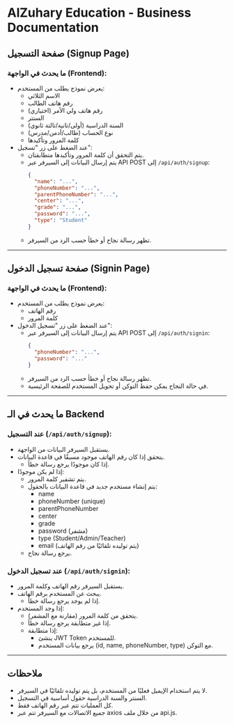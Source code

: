 # AlZuhary Education - Business Documentation

## صفحة التسجيل (Signup Page)

### ما يحدث في الواجهة (Frontend):
- يعرض نموذج يطلب من المستخدم:
  - الاسم الثلاثي
  - رقم هاتف الطالب
  - رقم هاتف ولي الأمر (اختياري)
  - السنتر
  - السنة الدراسية (أولى/تانية/تالتة ثانوي)
  - نوع الحساب (طالب/أدمن/مدرس)
  - كلمة المرور وتأكيدها
- عند الضغط على زر "تسجيل":
  - يتم التحقق أن كلمة المرور وتأكيدها متطابقتان.
  - يتم إرسال البيانات إلى السيرفر عبر API POST إلى `/api/auth/signup`:
    ```json
    {
      "name": "...",
      "phoneNumber": "...",
      "parentPhoneNumber": "...",
      "center": "...",
      "grade": "...",
      "password": "...",
      "type": "Student"
    }
    ```
  - تظهر رسالة نجاح أو خطأ حسب الرد من السيرفر.

---

## صفحة تسجيل الدخول (Signin Page)

### ما يحدث في الواجهة (Frontend):
- يعرض نموذج يطلب من المستخدم:
  - رقم الهاتف
  - كلمة المرور
- عند الضغط على زر "تسجيل الدخول":
  - يتم إرسال البيانات إلى السيرفر عبر API POST إلى `/api/auth/signin`:
    ```json
    {
      "phoneNumber": "...",
      "password": "..."
    }
    ```
  - تظهر رسالة نجاح أو خطأ حسب الرد من السيرفر.
  - في حالة النجاح يمكن حفظ التوكن أو تحويل المستخدم للصفحة الرئيسية.

---

## ما يحدث في الـ Backend

### عند التسجيل (`/api/auth/signup`):
- يستقبل السيرفر البيانات من الواجهة.
- يتحقق إذا كان رقم الهاتف موجود مسبقًا في قاعدة البيانات.
  - إذا كان موجودًا يرجع رسالة خطأ.
- إذا لم يكن موجودًا:
  - يتم تشفير كلمة المرور.
  - يتم إنشاء مستخدم جديد في قاعدة البيانات بالحقول:
    - name
    - phoneNumber (unique)
    - parentPhoneNumber
    - center
    - grade
    - password (مشفر)
    - type (Student/Admin/Teacher)
    - email (يتم توليده تلقائيًا من رقم الهاتف)
  - يرجع رسالة نجاح.

### عند تسجيل الدخول (`/api/auth/signin`):
- يستقبل السيرفر رقم الهاتف وكلمة المرور.
- يبحث عن المستخدم برقم الهاتف.
  - إذا لم يوجد يرجع رسالة خطأ.
- إذا وجد المستخدم:
  - يتحقق من كلمة المرور (مقارنة مع المشفر).
  - إذا غير متطابقة يرجع رسالة خطأ.
  - إذا متطابقة:
    - ينشئ JWT Token للمستخدم.
    - يرجع بيانات المستخدم (id, name, phoneNumber, type) مع التوكن.

---

## ملاحظات
- لا يتم استخدام الإيميل فعليًا من المستخدم، بل يتم توليده تلقائيًا في السيرفر.
- السنتر والسنة الدراسية حقول أساسية في التسجيل.
- كل العمليات تتم عبر رقم الهاتف فقط.
- جميع الاتصالات مع السيرفر تتم عبر axios من خلال ملف api.js. 